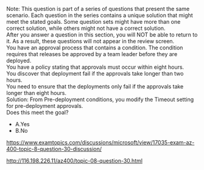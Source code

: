 Note: This question is part of a series of questions that present the same scenario. Each question in the series contains a unique solution that might meet the stated goals. Some question sets might have more than one correct solution, while others might not have a correct solution.<br/>After you answer a question in this section, you will NOT be able to return to it. As a result, these questions will not appear in the review screen.<br/>You have an approval process that contains a condition. The condition requires that releases be approved by a team leader before they are deployed.<br/>You have a policy stating that approvals must occur within eight hours.<br/>You discover that deployment fail if the approvals take longer than two hours.<br/>You need to ensure that the deployments only fail if the approvals take longer than eight hours.<br/>Solution: From Pre-deployment conditions, you modify the Timeout setting for pre-deployment approvals.<br/>Does this meet the goal?<br/><ul><li class="multi-choice-item"><span class="multi-choice-letter" data-choice-letter="A">A.</span>Yes</li><li class="multi-choice-item correct-hidden"><span class="multi-choice-letter" data-choice-letter="B">B.</span>No</li></ul><p><a href="https://www.examtopics.com/discussions/microsoft/view/17035-exam-az-400-topic-8-question-30-discussion/">https://www.examtopics.com/discussions/microsoft/view/17035-exam-az-400-topic-8-question-30-discussion/</a></p><p><a href="http://116.198.226.11/az400/topic-08-question-30.html">http://116.198.226.11/az400/topic-08-question-30.html</a></p><script src="https://giscus.app/client.js"                    data-repo="azsamples/az204"                    data-repo-id="R_kgDOMRXzDQ"                    data-category="General"                    data-category-id="DIC_kwDOMRXzDc4Cgi27"                    data-mapping="pathname"                    data-strict="0"                    data-reactions-enabled="0"                    data-emit-metadata="0"                    data-input-position="bottom"                    data-theme="preferred_color_scheme"                    data-lang="en"                    crossorigin="anonymous"                    async>                    </script>